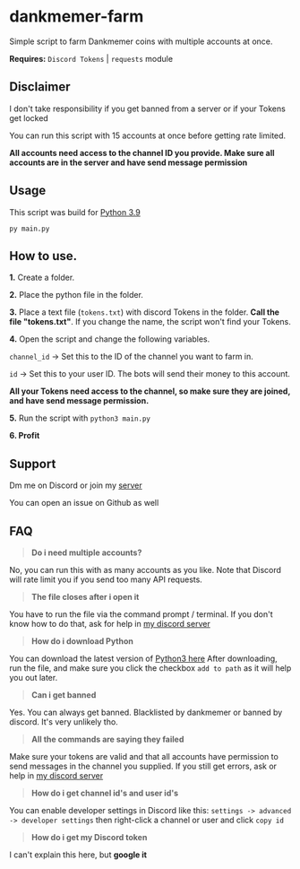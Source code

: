 
# dankmemer-farm

Simple script to farm Dankmemer coins with multiple accounts at once.

**Requires:** `Discord Tokens` | `requests` module

## Disclaimer
I don't take responsibility if you get banned from a server or if your Tokens get locked

You can run this script with 15 accounts at once before getting rate limited.

**All accounts need access to the channel ID you provide. Make sure all accounts are in the server and have send message permission**

## Usage
This script was build for [Python 3.9](https://www.python.org/downloads/release/python-390/)

```
py main.py
```

How to use.
------------
**1.** Create a folder.

**2.** Place the python file in the folder.

**3.** Place a text file (`tokens.txt`) with discord Tokens in the folder.
**Call the file "tokens.txt"**. If you change the name, the script won't find your Tokens.

**4.** Open the script and change the following variables.

`channel_id` -> Set this to the ID of the channel you want to farm in.

`id` -> Set this to your user ID. The bots will send their money to this account.

**All your Tokens need access to the channel, so make sure they are joined, and have send message permission.**

**5.** Run the script with `python3 main.py`

**6. Profit**

## Support
Dm me on Discord or join my [server](https://daddyissue.org)

You can open an issue on Github as well

## FAQ
> **Do i need multiple accounts?**

No, you can run this with as many accounts as you like. Note that Discord will rate limit you if you send too many API requests.

> **The file closes after i open it**

You have to run the file via the command prompt / terminal. If you don't know how to do that, ask for help in [my discord server](https://daddyissue.org)

> **How do i download Python**

You can download the latest version of [Python3 here](https://www.python.org/downloads/)
After downloading, run the file, and make sure you click the checkbox `add to path` as it will help you out later.

> **Can i get banned**

Yes. You can always get banned. Blacklisted by dankmemer or banned by discord. It's very unlikely tho.

> **All the commands are saying they failed**

Make sure your tokens are valid and that all accounts have permission to send messages in the channel you supplied. If you still get errors, ask or help in [my discord server](https://daddyissue.org)

> **How do i get channel id's and user id's**

You can enable developer settings in Discord like this: `settings -> advanced -> developer settings` then right-click a channel or user and click `copy id`

> **How do i get my Discord token**

I can't explain this here, but **google it**

